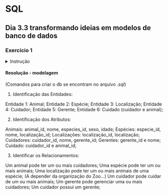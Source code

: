 # SQL

## Dia 3.3 transformando ideias em modelos de banco de dados

### Exercício 1

<details>
  <summary>Instrução</summary>

1. Um zoológico precisa de um banco de dados para armazenar informações sobre os seus animais. As informações a serem armazenadas sobre cada animal são:

- Nome;
- Espécie;
- Sexo;
- Idade;
- Localização.

Cada animal também possui vários cuidadores, e cada cuidador pode ser responsável por mais de um animal.
Além disso, cada cuidador possui um gerente, sendo que cada gerente pode ser responsável por mais de um cuidador.

Siga os passos aprendidos no dia de hoje para modelar essa base de dados.

</details>

#### Resolução - modelagem

(Comandos para criar o db se encontram no arquivo _.sql_)

1. Identificação das Entidades:

Entidade 1: Animal;
Entidade 2: Espécie;
Entidade 3: Localização;
Entidade 4: Cuidador;
Entidade 5: Gerente;
Entidade 6: Cuidado (cuidador e animal);

2. Identificação dos Atributos:

Animais: animal_id, nome, especies_id, sexo, idade;
Espécies: especie_id, nome, localização_id;
Localizações: localização_id, localização;
Cuidadores: cuidador_id, nome, gerente_id;
Gerentes: gerente_id e nome;
Cuidado: cuidador_id e animal_id;

3. Identificar os Relacionamentos:

Um animal pode ter um ou mais cuidadores;
Uma espécie pode ter um ou mais animais;
Uma localização pode ter um ou mais animais de uma espécie; (A depender da organização do Zoo...)
Um cuidador pode cuidar de um ou mais animais;
Um gerente pode gerenciar uma ou mais cuidadores;
Um cuidador possui um gerente;
